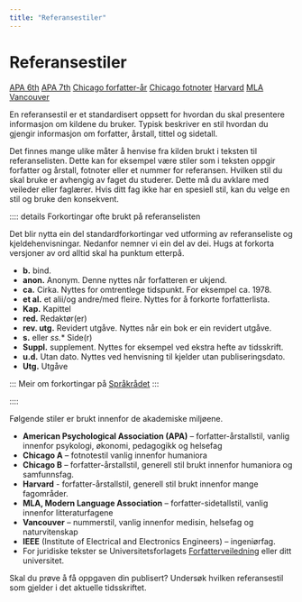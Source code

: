 ```yaml
---
title: "Referansestiler"
---
```


# Referansestiler

<div class="tags">
    <span class="tag is-large"><a href="/referansestiler/apa-6th.html">APA 6th</a></span>
    <span class="tag is-large"><a href="/referansestiler/apa-7th.html">APA 7th</a></span>
    <span class="tag is-large"><a href="/referansestiler/chicago-forfatter-aar.html">Chicago forfatter-år</a></span>
    <span class="tag is-large"><a href="/referansestiler/chicago-fotnoter.html">Chicago fotnoter</a></span>
    <span class="tag is-large"><a href="/referansestiler/harvard.html">Harvard</a></span>
    <span class="tag is-large"><a href="/referansestiler/mla.html">MLA</a></span>
    <span class="tag is-large"><a href="/referansestiler/vancouver.html">Vancouver</a></span>
</div>

En referansestil er et standardisert oppsett for hvordan du skal presentere informasjon om kildene du bruker. Typisk beskriver en stil hvordan du gjengir informasjon om forfatter, årstall, tittel og sidetall.

Det finnes mange ulike måter å henvise fra kilden brukt i teksten til referanselisten. Dette kan for eksempel være stiler som i teksten oppgir forfatter og årstall, fotnoter eller et nummer for referansen. Hvilken stil du skal bruke er avhengig av faget du studerer. Dette må du avklare med veileder eller faglærer. Hvis ditt fag ikke har en spesiell stil, kan du velge en stil og bruke den konsekvent. 

:::: details Forkortingar ofte brukt på referanselisten

Det blir nytta ein del standardforkortingar ved utforming av referanseliste og kjeldehenvisningar. Nedanfor nemner vi ein del av dei. Hugs at forkorta versjoner av ord alltid skal ha punktum etterpå. 

- **b.** bind. 
- **anon.** Anonym. Denne nyttes når forfatteren er ukjend. 
- **ca.** Cirka. Nyttes for omtrentlege tidspunkt. For eksempel ca. 1978. 
- **et al.** et alii/og andre/med fleire. Nyttes for å forkorte forfatterlista. 
- **Kap.** Kapittel
- **red.** Redaktør(er) 
- **rev. utg.** Revidert utgåve. Nyttes når ein bok er ein revidert utgåve.  
- **s.** eller *ss.** Side(r)  
- **Suppl.** supplement. Nyttes for eksempel ved ekstra hefte av tidsskrift.
- **u.d.** Utan dato. Nyttes ved henvisning til kjelder utan publiseringsdato.
- **Utg.** Utgåve

:::
Meir om forkortingar på [Språkrådet](https://www.sprakradet.no/sprakhjelp/Skriveregler/Forkortinger/)
:::

::::

Følgende stiler er brukt innenfor de akademiske miljøene.

- **American Psychological Association (APA)** – forfatter-årstallstil, vanlig innenfor psykologi, økonomi, pedagogikk og helsefag
- **Chicago A** – fotnotestil vanlig innenfor humaniora
- **Chicago B** – forfatter-årstallstil, generell stil brukt innenfor humaniora og samfunnsfag.
- **Harvard** - forfatter-årstallstil, generell stil brukt innenfor mange fagområder.
- **MLA, Modern Language Association** – forfatter-sidetallstil, vanlig innenfor litteraturfagene
- **Vancouver** – nummerstil, vanlig innenfor medisin, helsefag og naturvitenskap
- **IEEE** (Institute of Electrical and Electronics Engineers) – ingeniørfag.
- For juridiske tekster se Universitetsforlagets [Forfatterveiledning](https://pim.universitetsforlaget.no/forfatterveiledningen/Forfatterveiledning_for_juridiske_tekster.pdf) eller ditt universitet.

Skal du prøve å få oppgaven din publisert? Undersøk hvilken referansestil som gjelder i det aktuelle tidsskriftet.


